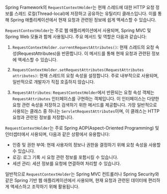 Spring Framework의 `RequestContextHolder`는 현재 스레드에 대한 HTTP 요청 정보를 스레드 로컬(Thread-local)에 저장하고 공유하는 유틸리티 클래스입니다. 이를 통해 Spring 애플리케이션에서 현재 요청과 관련된 정보에 쉽게 액세스할 수 있습니다.

`RequestContextHolder`는 주로 웹 애플리케이션에서 사용되며, Spring MVC 및 Spring Web 모듈과 함께 사용됩니다. 주요 메서드 및 역할은 다음과 같습니다:

1. `RequestContextHolder.currentRequestAttributes()`: 현재 스레드의 요청 속성(RequestAttributes)을 반환합니다. 이 메서드를 통해 현재 요청과 관련된 정보에 액세스할 수 있습니다.

2. `RequestContextHolder.setRequestAttributes(RequestAttributes attributes)`: 현재 스레드의 요청 속성을 설정합니다. 주로 내부적으로 사용되며, 일반적으로 개발자가 직접 호출하지 않습니다.

3. `RequestAttributes`: `RequestContextHolder`에서 반환되는 요청 속성 객체는 `RequestAttributes` 인터페이스를 구현하는 객체입니다. 이 인터페이스는 다양한 요청 관련 속성을 저장하고 검색하기 위한 메서드를 제공합니다. 가장 일반적으로 사용되는 클래스 중 하나는 `ServletRequestAttributes`이며, 이 클래스는 HTTP 요청과 관련된 정보를 저장합니다.

`RequestContextHolder`는 주로 Spring AOP(Aspect-Oriented Programming) 및 인터셉터에서 사용되며, 다음과 같은 상황에서 유용합니다:

- 인증 및 권한 부여: 현재 사용자의 정보나 권한을 결정하기 위해 요청 속성을 사용할 수 있습니다.
- 로깅: 로그 기록 시 요청 관련 정보를 포함시킬 수 있습니다.
- 세션 관리: 세션 정보를 요청에 연결하여 처리할 수 있습니다.

일반적으로 `RequestContextHolder`는 Spring MVC 컨트롤러나 Spring Security와 같은 Spring 기반 웹 애플리케이션에서 사용되며, 현재 요청과 관련된 데이터에 편리하게 액세스하고 조작하기 위해 활용됩니다.
